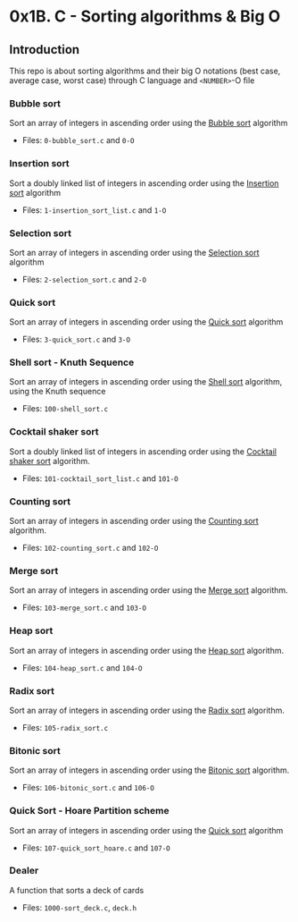 # 0x1B. C - Sorting algorithms & Big O

## Introduction
This repo is about sorting algorithms and their big O notations (best case, average case, worst case) through C language and `<NUMBER>`-O file

### Bubble sort
Sort an array of integers in ascending order using the [Bubble sort](https://intranet.alxswe.com/rltoken/awhP8BhtkGi-lwmMc2-KAw) algorithm
- Files: `0-bubble_sort.c` and `0-O`

### Insertion sort
Sort a doubly linked list of integers in ascending order using the [Insertion sort](https://intranet.alxswe.com/rltoken/GocxRKbPdsmERXeOHMCO2w) algorithm
- Files: `1-insertion_sort_list.c` and `1-O`

### Selection sort
Sort an array of integers in ascending order using the [Selection sort](https://intranet.alxswe.com/rltoken/SEbg0fBEraioQcl-igvUSw) algorithm
- Files: `2-selection_sort.c` and `2-O`

### Quick sort
Sort an array of integers in ascending order using the [Quick sort](https://intranet.alxswe.com/rltoken/_pBTrH0Xyo4BRmQn4CtnMg) algorithm
- Files: `3-quick_sort.c` and `3-O`

### Shell sort - Knuth Sequence
Sort an array of integers in ascending order using the [Shell sort](https://intranet.alxswe.com/rltoken/FdpP4Qin3iDAaz1kuPD2Kg) algorithm, using the Knuth sequence
- Files: `100-shell_sort.c`

### Cocktail shaker sort
 Sort a doubly linked list of integers in ascending order using the [Cocktail shaker sort](https://intranet.alxswe.com/rltoken/bwa4mHfUbbWTB8J2OIHvpA) algorithm.
- Files: `101-cocktail_sort_list.c` and `101-O`

### Counting sort
Sort an array of integers in ascending order using the [Counting sort](https://intranet.alxswe.com/rltoken/ChcoDSCqnJHGC-qrSPEGHQ) algorithm.
- Files: `102-counting_sort.c` and `102-O`

### Merge sort
Sort an array of integers in ascending order using the [Merge sort](https://intranet.alxswe.com/rltoken/8sZ3nAhd_YLNzHCgNbbf8A) algorithm.
- Files: `103-merge_sort.c` and `103-O`

### Heap sort
Sort an array of integers in ascending order using the [Heap sort](https://intranet.alxswe.com/rltoken/YKYRdSdomaVkNrtNv1KS6Q) algorithm.
- Files: `104-heap_sort.c` and `104-O`

### Radix sort
Sort an array of integers in ascending order using the [Radix sort](https://intranet.alxswe.com/rltoken/pBsj4j_AF_mJAgNZWmX3VQ) algorithm.
- Files: `105-radix_sort.c`

### Bitonic sort
Sort an array of integers in ascending order using the [Bitonic sort](https://intranet.alxswe.com/rltoken/N-bjAbxm5yr4DoeIDz5lLw) algorithm.
- Files: `106-bitonic_sort.c` and `106-O`

### Quick Sort - Hoare Partition scheme
Sort an array of integers in ascending order using the [Quick sort](https://intranet.alxswe.com/rltoken/_pBTrH0Xyo4BRmQn4CtnMg) algorithm
- Files: `107-quick_sort_hoare.c` and `107-O`

### Dealer
A function that sorts a deck of cards
- Files: `1000-sort_deck.c`, `deck.h`